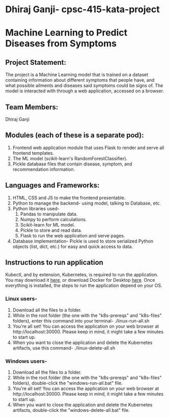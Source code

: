# Dhiraj Ganji- cpsc-415-kata-project
# Machine Learning to Predict Diseases from Symptoms

## Project Statement: 
The project is a Machine Learning model that is trained on a dataset containing information about different symptoms that people have, and what possible ailments and diseases said symptoms could be signs of. The model is interacted with through a web application, accessed on a browser.

## Team Members: 
Dhiraj Ganji

## Modules (each of these is a separate pod):
  1. Frontend web application module that uses Flask to render and serve all frontend templates.
  2. The ML model (scikit-learn's RandomForestClassifier).
  3. Pickle database files that contain disease, symptom, and recommendation information.

## Languages and Frameworks: 
1. HTML, CSS and JS to make the frontend presentable.
2. Python to manage the backend- using model, talking to Database, etc.
3. Python libraries used-
    1. Pandas to manipulate data.
    2. Numpy to perform calculations.
    3. Scikit-learn for ML model.
    4. Pickle to store and read data.
    5. Flask to run the web application and serve pages.
4. Database implementation- Pickle is used to store serialized Python objects (list, dict, etc.) for easy and quick access to data.

## Instructions to run application 
Kubectl, and by extension, Kubernetes, is required to run the application. You may download it [here](https://kubernetes.io/releases/download/), or download Docker for Desktop [here](https://www.docker.com/products/docker-desktop/). Once everything is installed, the steps to run the application depend on your OS.
### Linux users- 
  1. Download all the files to a folder. 
  2. While in the root folder (the one with the "k8s-prereqs" and "k8s-files" folders), enter this command into your terminal-
      ./linux-run-all.sh
  3. You're all set! You can access the application on your web browser at http://localhost:30000. Please keep in mind, it might take a few minutes to start up. 
  4. When you want to close the application and delete the Kubernetes artifacts, use this command-
      ./linux-delete-all.sh

### Windows users- 
  1. Download all the files to a folder. 
  2. While in the root folder (the one with the "k8s-prereqs" and "k8s-files" folders), double-click the "windows-run-all.bat" file. 
  3. You're all set! You can access the application on your web browser at http://localhost:30000. Please keep in mind, it might take a few minutes to start up. 
  4. When you want to close the application and delete the Kubernetes artifacts, double-click the "windows-delete-all.bat" file. 
